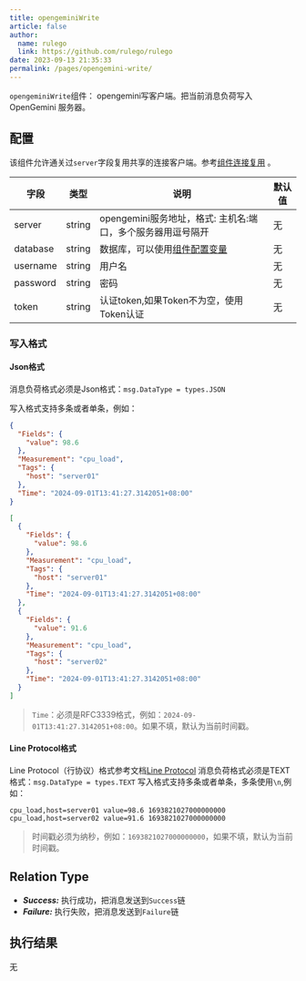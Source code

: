```yaml
---
title: opengeminiWrite
article: false
author: 
  name: rulego
  link: https://github.com/rulego/rulego
date: 2023-09-13 21:35:33
permalink: /pages/opengemini-write/
---
```


`opengeminiWrite`组件：<Badge text="v0.24.0+"/> opengemini写客户端。把当前消息负荷写入 OpenGemini 服务器。

## 配置
该组件允许通关过`server`字段复用共享的连接客户端。参考[组件连接复用](/pages/baa05d/) 。

| 字段       | 类型     | 说明                                   | 默认值 |
|----------|--------|--------------------------------------|-----|
| server   | string | opengemini服务地址，格式: 主机名:端口，多个服务器用逗号隔开 | 无   |
| database | string | 数据库，可以使用[组件配置变量](/pages/baa05c/)     | 无   |
| username | string | 用户名                                  | 无   |
| password | string | 密码                                   | 无   |
| token    | string | 认证token,如果Token不为空，使用Token认证         | 无   |

### 写入格式

#### Json格式
消息负荷格式必须是Json格式：`msg.DataType = types.JSON`

写入格式支持多条或者单条，例如：
```json
{
  "Fields": {
    "value": 98.6
  },
  "Measurement": "cpu_load",
  "Tags": {
    "host": "server01"
  },
  "Time": "2024-09-01T13:41:27.3142051+08:00"
}
```
```json
[
  {
    "Fields": {
      "value": 98.6
    },
    "Measurement": "cpu_load",
    "Tags": {
      "host": "server01"
    },
    "Time": "2024-09-01T13:41:27.3142051+08:00"
  },
  {
    "Fields": {
      "value": 91.6
    },
    "Measurement": "cpu_load",
    "Tags": {
      "host": "server02"
    },
    "Time": "2024-09-01T13:41:27.3142051+08:00"
  }
]
```
> `Time`：必须是RFC3339格式，例如：`2024-09-01T13:41:27.3142051+08:00`。如果不填，默认为当前时间戳。

#### Line Protocol格式

Line Protocol（行协议）格式参考文档[Line Protocol](https://opengemini.github.io/zh/guide/write_data/insert_line_protocol.html)
消息负荷格式必须是TEXT格式：`msg.DataType = types.TEXT`
写入格式支持多条或者单条，多条使用`\n`,例如：
```text
cpu_load,host=server01 value=98.6 1693821027000000000
cpu_load,host=server02 value=91.6 1693821027000000000
```
> 时间戳必须为纳秒，例如：`1693821027000000000`，如果不填，默认为当前时间戳。

## Relation Type

- ***Success:*** 执行成功，把消息发送到`Success`链
- ***Failure:*** 执行失败，把消息发送到`Failure`链

## 执行结果

无